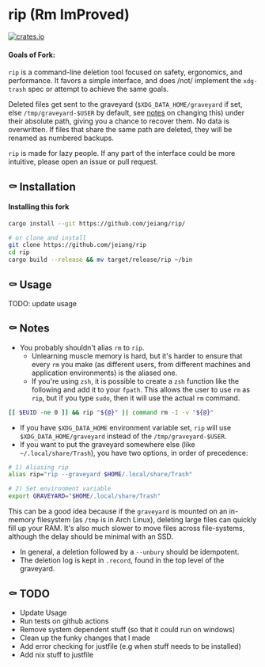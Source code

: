 # rip (Rm ImProved)
[![crates.io](https://img.shields.io/crates/v/rm-improved.svg)](https://crates.io/crates/rm-improved)

#### Goals of Fork:

`rip` is a command-line deletion tool focused on safety, ergonomics, and performance.  It favors a simple interface, and does /not/ implement the `xdg-trash` spec or attempt to achieve the same goals.

Deleted files get sent to the graveyard (`$XDG_DATA_HOME/graveyard` if set, else `/tmp/graveyard-$USER` by default, see [notes](https://github.com/nivekuil/rip#-notes) on changing this) under their absolute path, giving you a chance to recover them.  No data is overwritten.  If files that share the same path are deleted, they will be renamed as numbered backups.

`rip` is made for lazy people.  If any part of the interface could be more intuitive, please open an issue or pull request.

## ⚰ Installation
#### Installing this fork
```sh
cargo install --git https://github.com/jeiang/rip/

# or clone and install
git clone https://github.com/jeiang/rip
cd rip
cargo build --release && mv target/release/rip ~/bin
```

## ⚰ Usage

TODO: update usage

## ⚰ Notes
- You probably shouldn't alias `rm` to `rip`.
    - Unlearning muscle memory is hard, but it's harder to ensure that every `rm` you make (as different users, from different machines and application environments) is the aliased one.
    - If you're using `zsh`, it is possible to create a `zsh` function like the following and add it to your `fpath`. This allows the user to use `rm` as `rip`, but if you type `sudo`, then it will use the actual `rm` command.
```zsh
[[ $EUID -ne 0 ]] && rip "${@}" || command rm -I -v "${@}"
```

- If you have `$XDG_DATA_HOME` environment variable set, `rip` will use `$XDG_DATA_HOME/graveyard` instead of the `/tmp/graveyard-$USER`.
- If you want to put the graveyard somewhere else (like `~/.local/share/Trash`), you have two options, in order of precedence:
```zsh
# 1) Aliasing rip
alias rip="rip --graveyard $HOME/.local/share/Trash"

# 2) Set environment variable
export GRAVEYARD="$HOME/.local/share/Trash"
```
 This can be a good idea because if the `graveyard` is mounted on an in-memory filesystem (as `/tmp` is in Arch Linux), deleting large files can quickly fill up your RAM.  It's also much slower to move files across file-systems, although the delay should be minimal with an SSD.

- In general, a deletion followed by a `--unbury` should be idempotent.
- The deletion log is kept in `.record`, found in the top level of the graveyard.

## ⚰ TODO

- Update Usage
- Run tests on github actions
- Remove system dependent stuff (so that it could run on windows)
- Clean up the funky changes that I made
- Add error checking for justfile (e.g when stuff needs to be installed)
- Add nix stuff to justfile
